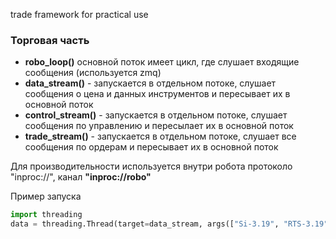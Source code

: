 trade framework for practical use

### Торговая часть

- **robo_loop()** основной поток имеет цикл, где слушает входящие сообщения (используется zmq)
- **data_stream()** - запускается в отдельном потоке, слушает сообщения о цена и данных инструментов и пересывает их в основной поток
- **control_stream()** - запускается в отдельном потоке, слушает сообщения по управлению и пересылает их в основной поток
- **trade_stream()** - запускается в отдельном потоке, слушает все сообщения по ордерам и пересывает их в основной поток

Для производительности используется внутри робота протоколо "inproc://", канал **"inproc://robo"**

Пример запуска

```python
import threading
data = threading.Thread(target=data_stream, args(["Si-3.19", "RTS-3.19"], settings)
```
